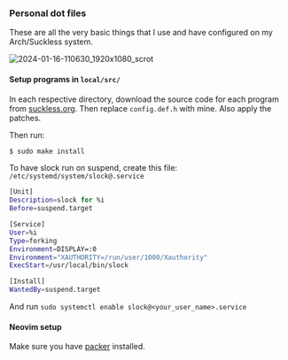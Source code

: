 ### Personal dot files
These are all the very basic things that I use and have configured on my Arch/Suckless system.

![2024-01-16-110630_1920x1080_scrot](https://github.com/systemb4/dot-files/assets/72958204/a9740224-dca2-4d31-a953-d036f74d8505)

#### Setup programs in `local/src/`
In each respective directory, download the source code for each program from
[suckless.org](https://suckless.org/). Then replace `config.def.h` with mine. Also apply the
patches.

Then run:

```bash
$ sudo make install
```
To have slock run on suspend, create this file: `/etc/systemd/system/slock@.service`
```bash
[Unit]
Description=slock for %i
Before=suspend.target

[Service]
User=%i
Type=forking
Environment=DISPLAY=:0
Environment="XAUTHORITY=/run/user/1000/Xauthority"
ExecStart=/usr/local/bin/slock

[Install]
WantedBy=suspend.target
```
And run `sudo systemctl enable slock@<your_user_name>.service`

#### Neovim setup
Make sure you have [packer](https://github.com/wbthomason/packer.nvim#quickstart) installed.
